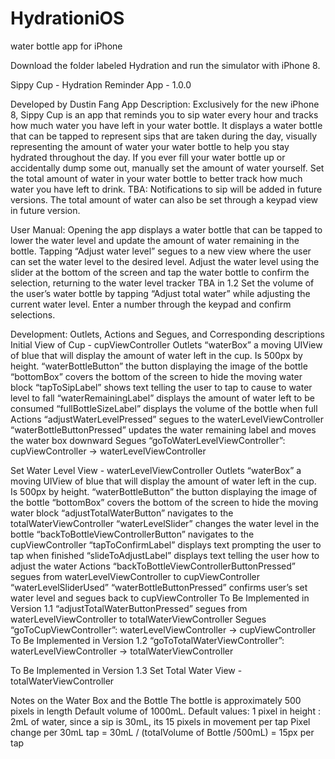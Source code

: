 # HydrationiOS
water bottle app for iPhone


Download the folder labeled Hydration and run the simulator with iPhone 8.

Sippy Cup - Hydration Reminder App - 1.0.0

Developed by Dustin Fang
App Description:
	Exclusively for the new iPhone 8, Sippy Cup is an app that reminds you to sip water every hour and tracks how much water you have left in your water bottle. It displays a water bottle that can be tapped to represent sips that are taken during the day, visually representing the amount of water your water bottle to help you stay hydrated throughout the day. If you ever fill your water bottle up or accidentally dump some out, manually set the amount of water yourself. Set the total amount of water in your water bottle to better track how much water you have left to drink.
TBA: Notifications to sip will be added in future versions. The total amount of water can also be set through a keypad view in future version.

User Manual:
Opening the app displays a water bottle that can be tapped to lower the water level and update the amount of water remaining in the bottle. 
Tapping “Adjust water level” segues to a new view where the user can set the water level to the desired level.
Adjust the water level using the slider at the bottom of the screen and tap the water bottle to confirm the selection, returning to the water level tracker 
TBA in 1.2
Set the volume of the user’s water bottle by tapping “Adjust total water” while adjusting the current water level. Enter a number through the keypad and confirm selections.

Development: Outlets, Actions and Segues, and Corresponding descriptions
Initial View of Cup - cupViewController
Outlets
    “waterBox” a moving UIView of blue that will display the amount of water left in the cup. Is 500px by height. 
    “waterBottleButton” the button displaying the image of the bottle
    “bottomBox” covers the bottom of the screen to hide the moving water block
    “tapToSipLabel” shows text telling the user to tap to cause to water level to fall
    “waterRemainingLabel” displays the amount of water left to be consumed
    “fullBottleSizeLabel” displays the volume of the bottle when full
    Actions
    “adjustWaterLevelPressed” segues to the waterLevelViewController
    “waterBottleButtonPressed” updates the water remaining label and moves the water box downward
    Segues
    “goToWaterLevelViewController”: cupViewController -> waterLevelViewController

Set Water Level View - waterLevelViewController
Outlets
    “waterBox” a moving UIView of blue that will display the amount of water left in the cup. Is 500px by height. 
    “waterBottleButton” the button displaying the image of the bottle
    “bottomBox” covers the bottom of the screen to hide the moving water block
    “adjustTotalWaterButton” navigates to the totalWaterViewController
    “waterLevelSlider” changes the water level in the bottle
    “backToBottleViewControllerButton” navigates to the cupViewController
    “tapToConfirmLabel” displays text prompting the user to tap when finished
    “slideToAdjustLabel” displays text telling the user how to adjust the water
Actions
    “backToBottleViewControllerButtonPressed” segues from waterLevelViewController to cupViewController
    “waterLevelSliderUsed”
    “waterBottleButtonPressed” confirms user’s set water level and segues back to cupViewController
To Be Implemented in Version 1.1
    “adjustTotalWaterButtonPressed” segues from waterLevelViewController to totalWaterViewController
    Segues
    “goToCupViewController”: waterLevelViewController -> cupViewController
To Be Implemented in Version 1.2
“goToTotalWaterViewController”: waterLevelViewController -> totalWaterViewController

To Be Implemented in Version 1.3
Set Total Water View - totalWaterViewController

Notes on the Water Box and the Bottle
The bottle is approximately 500 pixels in length
Default volume of 1000mL. 
Default values: 1 pixel in height : 2mL of water, since a sip is 30mL, its 15 pixels in movement per tap
Pixel change per 30mL tap = 30mL / (totalVolume of Bottle /500mL) = 15px per tap


